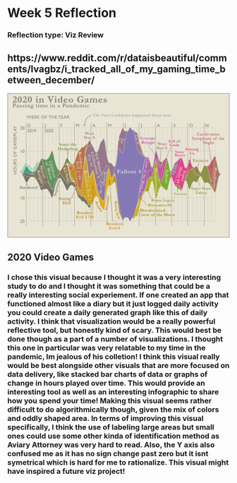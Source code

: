 <h1>Week 5 Reflection</h1>
<h3>Reflection type: Viz Review</h3>
<h2>https://www.reddit.com/r/dataisbeautiful/comments/lvagbz/i_tracked_all_of_my_gaming_time_between_december/</h2>

![Viz Display from link](images/week5Viz.png)

<h2>2020 Video Games</h2>
<h3>I chose this visual because I thought it was a very interesting study to do and I thought it was something that could be a really interesting social experiement. If one created an app that functioned almost like a diary but it just logged daily activity you could create a daily generated  graph like this of daily activity. I think that visualization would be a really powerful reflective tool, but honestly kind of scary. This would best be done though as a part of a number of visualizations. I thought this one in particular was very relatable to my time in the pandemic, Im jealous of his colletion! I think this visual really would be best alongside other visuals that are more focused on data delivery, like stacked bar charts of data or graphs of change in hours played over time. This would provide an interesting tool as well as an interesting infographic to share how you spend your time! Making this visual seems rather difficult to do algorithmically though, given the mix of colors and oddly shaped area. In terms of improving this visual specifically, I think the use of labeling large areas but small ones could use some other kinda of identification method as Aviary Attorney was very hard to read. Also, the Y axis also confused me as it has no sign change past zero but it isnt symetrical which is hard for me to rationalize. This visual might have inspired a future viz project!</h3>
